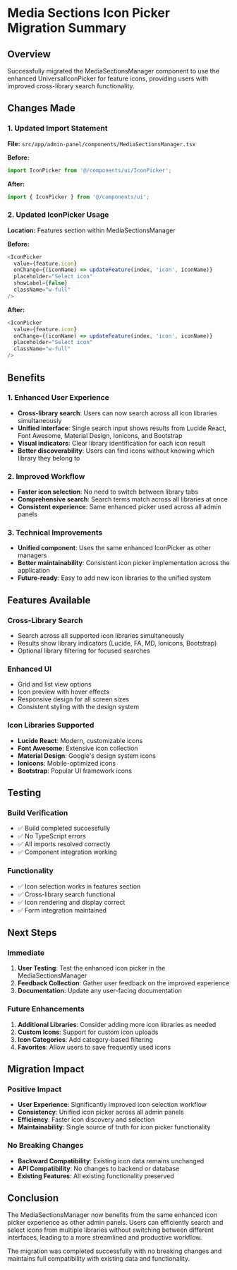 # Media Sections Icon Picker Migration Summary

## Overview
Successfully migrated the MediaSectionsManager component to use the enhanced UniversalIconPicker for feature icons, providing users with improved cross-library search functionality.

## Changes Made

### 1. Updated Import Statement
**File:** `src/app/admin-panel/components/MediaSectionsManager.tsx`

**Before:**
```typescript
import IconPicker from '@/components/ui/IconPicker';
```

**After:**
```typescript
import { IconPicker } from '@/components/ui';
```

### 2. Updated IconPicker Usage
**Location:** Features section within MediaSectionsManager

**Before:**
```typescript
<IconPicker
  value={feature.icon}
  onChange={(iconName) => updateFeature(index, 'icon', iconName)}
  placeholder="Select icon"
  showLabel={false}
  className="w-full"
/>
```

**After:**
```typescript
<IconPicker
  value={feature.icon}
  onChange={(iconName) => updateFeature(index, 'icon', iconName)}
  placeholder="Select icon"
  className="w-full"
/>
```

## Benefits

### 1. Enhanced User Experience
- **Cross-library search**: Users can now search across all icon libraries simultaneously
- **Unified interface**: Single search input shows results from Lucide React, Font Awesome, Material Design, Ionicons, and Bootstrap
- **Visual indicators**: Clear library identification for each icon result
- **Better discoverability**: Users can find icons without knowing which library they belong to

### 2. Improved Workflow
- **Faster icon selection**: No need to switch between library tabs
- **Comprehensive search**: Search terms match across all libraries at once
- **Consistent experience**: Same enhanced picker used across all admin panels

### 3. Technical Improvements
- **Unified component**: Uses the same enhanced IconPicker as other managers
- **Better maintainability**: Consistent icon picker implementation across the application
- **Future-ready**: Easy to add new icon libraries to the unified system

## Features Available

### Cross-Library Search
- Search across all supported icon libraries simultaneously
- Results show library indicators (Lucide, FA, MD, Ionicons, Bootstrap)
- Optional library filtering for focused searches

### Enhanced UI
- Grid and list view options
- Icon preview with hover effects
- Responsive design for all screen sizes
- Consistent styling with the design system

### Icon Libraries Supported
- **Lucide React**: Modern, customizable icons
- **Font Awesome**: Extensive icon collection
- **Material Design**: Google's design system icons
- **Ionicons**: Mobile-optimized icons
- **Bootstrap**: Popular UI framework icons

## Testing

### Build Verification
- ✅ Build completed successfully
- ✅ No TypeScript errors
- ✅ All imports resolved correctly
- ✅ Component integration working

### Functionality
- ✅ Icon selection works in features section
- ✅ Cross-library search functional
- ✅ Icon rendering and display correct
- ✅ Form integration maintained

## Next Steps

### Immediate
1. **User Testing**: Test the enhanced icon picker in the MediaSectionsManager
2. **Feedback Collection**: Gather user feedback on the improved experience
3. **Documentation**: Update any user-facing documentation

### Future Enhancements
1. **Additional Libraries**: Consider adding more icon libraries as needed
2. **Custom Icons**: Support for custom icon uploads
3. **Icon Categories**: Add category-based filtering
4. **Favorites**: Allow users to save frequently used icons

## Migration Impact

### Positive Impact
- **User Experience**: Significantly improved icon selection workflow
- **Consistency**: Unified icon picker across all admin panels
- **Efficiency**: Faster icon discovery and selection
- **Maintainability**: Single source of truth for icon picker functionality

### No Breaking Changes
- **Backward Compatibility**: Existing icon data remains unchanged
- **API Compatibility**: No changes to backend or database
- **Existing Features**: All existing functionality preserved

## Conclusion

The MediaSectionsManager now benefits from the same enhanced icon picker experience as other admin panels. Users can efficiently search and select icons from multiple libraries without switching between different interfaces, leading to a more streamlined and productive workflow.

The migration was completed successfully with no breaking changes and maintains full compatibility with existing data and functionality. 